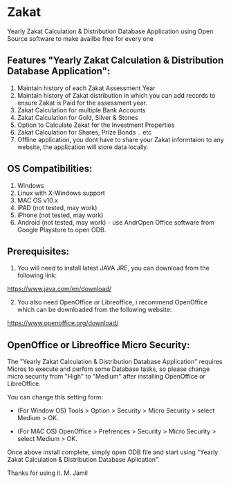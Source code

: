 # Zakat
Yearly Zakat Calculation &amp; Distribution Database Application using Open Source software to make availbe free for every one


Features "Yearly Zakat Calculation &amp; Distribution Database Application":
----------------------------------------------------------------------------

1) Maintain history of each Zakat Assessment Year
2) Maintain history of Zakat distribution in which you can add records to ensure Zakat is Paid for the assessment year.
3) Zakat Calculation for multiple Bank Accounts
4) Zakat Calculation for Gold, Silver & Stones
5) Option to Calculate Zakat for the Investment Properties
6) Zakat Calculation for Shares, Prize Bonds .. etc
7) Offline application, you dont have to share your Zakat informtaion to any website, the application will store data locally.


OS Compatibilities:
-------------------
1) Windows
2) Linux with X-Windows support
3) MAC OS v10.x
4) iPAD (not tested, may work)
5) iPhone (not tested, may work)
6) Android (not tested, may work) - use AndrOpen Office software from Google Playstore to open ODB.


Prerequisites:
--------------

1) You will need to install latest JAVA JRE, you can download from the following link:

https://www.java.com/en/download/

2) You also need OpenOffice or Libreoffice, i recommend OpenOffice which can be downloaded from the following website:

https://www.openoffice.org/download/


OpenOffice or Libreoffice Micro Security:
-----------------------------------------

The "Yearly Zakat Calculation &amp; Distribution Database Application" requires Micros to execute and perfom some Database tasks, so please change micro security from "High" to "Medium" after installing OpenOffice or LibreOffice.

You can change this setting form:

- (For Window OS) Tools > Option > Security > Micro Security > select Medium > OK.

- (For MAC OS) OpenOffice > Prefrences > Security > Micro Security > select Medium > OK.



Once above install complete, simply open ODB file and start using "Yearly Zakat Calculation &amp; Distribution Database Aplication".


Thanks for using it.
M. Jamil
